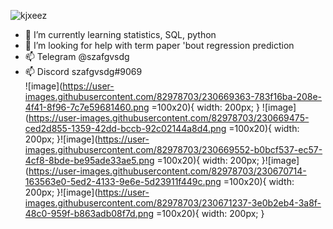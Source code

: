 ![kjxeez](https://user-images.githubusercontent.com/82978703/230666629-6a09f15d-b55a-4d79-976d-e3755cd42108.gif)

- 🌱 I’m currently learning statistics, SQL, python
- 🤔 I’m looking for help with term paper 'bout regression prediction
- 📫 Telegram @szafgvsdg 
- 📫 Discord szafgvsdg#9069  
![image](https://user-images.githubusercontent.com/82978703/230669363-783f16ba-208e-4f41-8f96-7c7e59681460.png =100x20){ width: 200px; } ![image](https://user-images.githubusercontent.com/82978703/230669475-ced2d855-1359-42dd-bccb-92c02144a8d4.png =100x20){ width: 200px; }![image](https://user-images.githubusercontent.com/82978703/230669552-b0bcf537-ec57-4cf8-8bde-be95ade33ae5.png =100x20){ width: 200px; }![image](https://user-images.githubusercontent.com/82978703/230670714-163563e0-5ed2-4133-9e6e-5d23911f449c.png =100x20){ width: 200px; }![image](https://user-images.githubusercontent.com/82978703/230671237-3e0b2eb4-3a8f-48c0-959f-b863adb08f7d.png =100x20){ width: 200px; }






